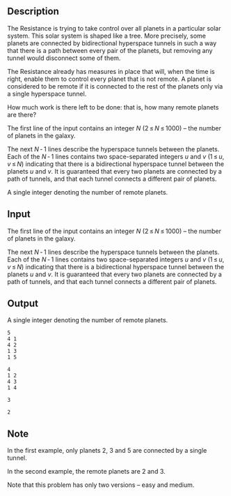 ## Description

<div><p>The Resistance is trying to take control over all planets in a particular solar system. This solar system is shaped like a tree. More precisely, some planets are connected by bidirectional hyperspace tunnels in such a way that there is a path between every pair of the planets, but removing any tunnel would disconnect some of them.</p><p>The Resistance already has measures in place that will, when the time is right, enable them to control every planet that is not <span class="tex-font-style-it">remote</span>. A planet is considered to be remote if it is connected to the rest of the planets only via a single hyperspace tunnel.</p><p>How much work is there left to be done: that is, how many remote planets are there?</p></div><div class="input-specification"><p>The first line of the input contains an integer <span class="tex-span"><i>N</i></span> (<span class="tex-span">2 ≤ <i>N</i> ≤ 1000</span>) – the number of planets in the galaxy.</p><p>The next <span class="tex-span"><i>N</i> - 1</span> lines describe the hyperspace tunnels between the planets. Each of the <span class="tex-span"><i>N</i> - 1</span> lines contains two space-separated integers <span class="tex-span"><i>u</i></span> and <span class="tex-span"><i>v</i></span> (<span class="tex-span">1 ≤ <i>u</i>, <i>v</i> ≤ <i>N</i></span>) indicating that there is a bidirectional hyperspace tunnel between the planets <span class="tex-span"><i>u</i></span> and <span class="tex-span"><i>v</i></span>. It is guaranteed that every two planets are connected by a path of tunnels, and that each tunnel connects a different pair of planets.</p></div><div class="output-specification"><p>A single integer denoting the number of remote planets.</p></div>

## Input

<p>The first line of the input contains an integer <span class="tex-span"><i>N</i></span> (<span class="tex-span">2 ≤ <i>N</i> ≤ 1000</span>) – the number of planets in the galaxy.</p><p>The next <span class="tex-span"><i>N</i> - 1</span> lines describe the hyperspace tunnels between the planets. Each of the <span class="tex-span"><i>N</i> - 1</span> lines contains two space-separated integers <span class="tex-span"><i>u</i></span> and <span class="tex-span"><i>v</i></span> (<span class="tex-span">1 ≤ <i>u</i>, <i>v</i> ≤ <i>N</i></span>) indicating that there is a bidirectional hyperspace tunnel between the planets <span class="tex-span"><i>u</i></span> and <span class="tex-span"><i>v</i></span>. It is guaranteed that every two planets are connected by a path of tunnels, and that each tunnel connects a different pair of planets.</p>

## Output

<p>A single integer denoting the number of remote planets.</p>





```input1
5
4 1
4 2
1 3
1 5

```




```input2
4
1 2
4 3
1 4

```




```output1
3

```




```output2
2

```



## Note

<p>In the first example, only planets <span class="tex-span">2</span>, <span class="tex-span">3</span> and <span class="tex-span">5</span> are connected by a single tunnel.</p><p>In the second example, the <span class="tex-font-style-it">remote</span> planets are <span class="tex-span">2</span> and <span class="tex-span">3</span>.</p><p>Note that this problem has only two versions – easy and medium.</p>
